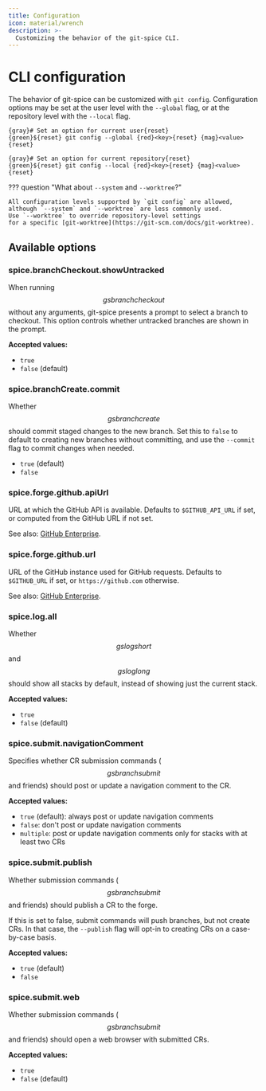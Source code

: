 ```yaml
---
title: Configuration
icon: material/wrench
description: >-
  Customizing the behavior of the git-spice CLI.
---
```


# CLI configuration

<!-- gs:version v0.4.0 -->

The behavior of git-spice can be customized with `git config`.
Configuration options may be set at the user level with the `--global` flag,
or at the repository level with the `--local` flag.

```freeze language="terminal"
{gray}# Set an option for current user{reset}
{green}${reset} git config --global {red}<key>{reset} {mag}<value>{reset}

{gray}# Set an option for current repository{reset}
{green}${reset} git config --local {red}<key>{reset} {mag}<value>{reset}
```

??? question "What about `--system` and `--worktree`?"

    All configuration levels supported by `git config` are allowed,
    although `--system` and `--worktree` are less commonly used.
    Use `--worktree` to override repository-level settings
    for a specific [git-worktree](https://git-scm.com/docs/git-worktree).

## Available options

### spice.branchCheckout.showUntracked

<!-- gs:version v0.5.0 -->

When running $$gs branch checkout$$ without any arguments,
git-spice presents a prompt to select a branch to checkout.
This option controls whether untracked branches are shown in the prompt.

**Accepted values:**

- `true`
- `false` (default)

### spice.branchCreate.commit

<!-- gs:version v0.5.0 -->

Whether $$gs branch create$$ should commit staged changes to the new branch.
Set this to `false` to default to creating new branches without committing,
and use the `--commit` flag to commit changes when needed.

- `true` (default)
- `false`

### spice.forge.github.apiUrl

URL at which the GitHub API is available.
Defaults to `$GITHUB_API_URL` if set,
or computed from the GitHub URL if not set.

See also: [GitHub Enterprise](../setup/auth.md#github-enterprise).

### spice.forge.github.url

URL of the GitHub instance used for GitHub requests.
Defaults to `$GITHUB_URL` if set, or `https://github.com` otherwise.

See also: [GitHub Enterprise](../setup/auth.md#github-enterprise).

### spice.log.all

Whether $$gs log short$$ and $$gs log long$$ should show all stacks by default,
instead of showing just the current stack.

**Accepted values:**

- `true`
- `false` (default)

### spice.submit.navigationComment

Specifies whether CR submission commands ($$gs branch submit$$ and friends)
should post or update a navigation comment to the CR.

**Accepted values:**

- `true` (default): always post or update navigation comments
- `false`: don't post or update navigation comments
- `multiple`:
  post or update navigation comments only for stacks with at least two CRs

### spice.submit.publish

<!-- gs:version v0.5.0 -->

Whether submission commands ($$gs branch submit$$ and friends)
should publish a CR to the forge.

If this is set to false, submit commands will push branches,
but not create CRs.
In that case, the `--publish` flag will opt-in to creating CRs
on a case-by-case basis.

**Accepted values:**

- `true` (default)
- `false`

### spice.submit.web

<!-- gs:version unreleased -->

Whether submission commands ($$gs branch submit$$ and friends)
should open a web browser with submitted CRs.

**Accepted values:**

- `true`
- `false` (default)
